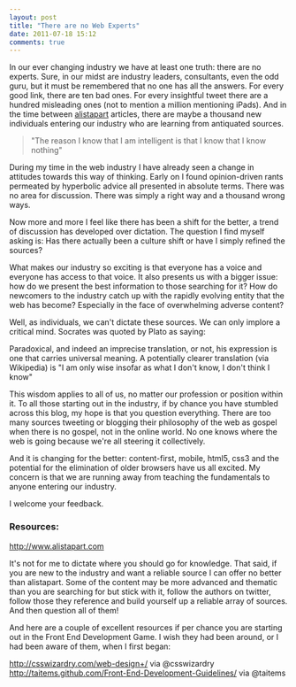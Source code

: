 ```yaml
---
layout: post
title: "There are no Web Experts"
date: 2011-07-18 15:12
comments: true
---
```

<p class="blog-intro">In our ever changing industry we have at least one truth: there are no experts. Sure, in our midst are industry leaders, consultants, even the odd guru, but it must be remembered that no one has all the answers. For every good link, there are ten bad ones. For every insightful tweet there are a hundred misleading ones (not to mention a million mentioning iPads). And in the time between <a href="http://www.alistapart.com" title="A List Apart">alistapart</a> articles, there are maybe a thousand new individuals entering our industry who are learning from antiquated sources.</p>

<blockquote class="pull-quote">"The reason I know that I am intelligent is that I know that I know nothing"</blockquote>

During my time in the web industry I have already seen a change in attitudes towards this way of thinking. Early on I found opinion-driven rants permeated by hyperbolic advice all presented in absolute terms. There was no area for discussion. There was simply a right way and a thousand wrong ways.

Now more and more I feel like there has been a shift for the better, a trend of discussion has developed over dictation. The question I find myself asking is: Has there actually been a culture shift or have I simply refined the sources?

What makes our industry so exciting is that everyone has a voice and everyone has access to that voice. It also presents us with a bigger issue: how do we present the best information to those searching for it? How do newcomers to the industry catch up with the rapidly evolving entity that the web has become? Especially in the face of overwhelming adverse content?

Well, as individuals, we can't dictate these sources. We can only implore a critical mind. Socrates was quoted by Plato as saying:

Paradoxical, and indeed an imprecise translation, or not, his expression is one that carries universal meaning. A potentially clearer translation (via Wikipedia) is "I am only wise insofar as what I don't know, I don't think I know"

This wisdom applies to all of us, no matter our profession or position within it. To all those starting out in the industry, if by chance you have stumbled across this blog, my hope is that you question everything. There are too many sources tweeting or blogging their philosophy of the web as gospel when there is no gospel, not in the online world. No one knows where the web is going because we're all steering it collectively.

And it is changing for the better: content-first, mobile, html5, css3 and the potential for the elimination of older browsers have us all excited. My concern is that we are running away from teaching the fundamentals to anyone entering our industry.

I welcome your feedback.



### Resources:

<a href="http://www.alistapart.com" title="A List Apart">http://www.alistapart.com</a>

It's not for me to dictate where you should go for knowledge. That said, if you are new to the industry and want a reliable source I can offer no better than alistapart. Some of the content may be more advanced and thematic than you are searching for but stick with it, follow the authors on twitter, follow those they reference and build yourself up a reliable array of sources. And then question all of them!

And here are a couple of excellent resources if per chance you are starting out in the Front End Development Game. I wish they had been around, or I had been aware of them, when I first began:

<a href="http://csswizardry.com/web-design+/" title="Web Design Plus">http://csswizardry.com/web-design+/</a> via @csswizardry
<a href="http://taitems.github.com/Front-End-Development-Guidelines/" title="Taitems Front End Development Guidelines">http://taitems.github.com/Front-End-Development-Guidelines/</a> via @taitems